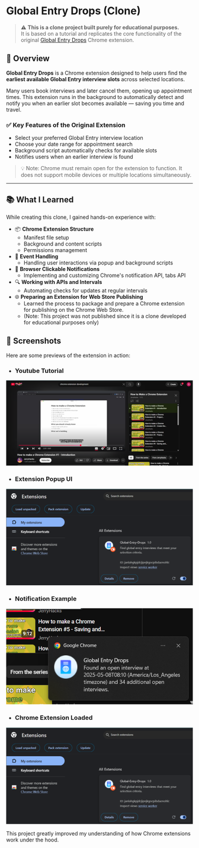﻿# Global Entry Drops (Clone)

> ⚠️ **This is a clone project built purely for educational purposes.**  
> It is based on a tutorial and replicates the core functionality of the original [Global Entry Drops](https://chromewebstore.google.com/detail/global-entry-drops/mljieicmojbnoockkgjfobamclclafmi) Chrome extension.

## 🧭 Overview

**Global Entry Drops** is a Chrome extension designed to help users find the **earliest available Global Entry interview slots** across selected locations.

Many users book interviews and later cancel them, opening up appointment times. This extension runs in the background to automatically detect and notify you when an earlier slot becomes available — saving you time and travel.

### ✅ Key Features of the Original Extension

- Select your preferred Global Entry interview location
- Choose your date range for appointment search
- Background script automatically checks for available slots
- Notifies users when an earlier interview is found

> 💡 Note: Chrome must remain open for the extension to function. It does not support mobile devices or multiple locations simultaneously.

---

## 📚 What I Learned

While creating this clone, I gained hands-on experience with:

- 📦 **Chrome Extension Structure**
  - Manifest file setup
  - Background and content scripts
  - Permissions management
- 🧠 **Event Handling**
  - Handling user interactions via popup and background scripts
- 🔔 **Browser Clickable Notifications**
  - Implementing and customizing Chrome's notification API, tabs API
- 🔍 **Working with APIs and Intervals**
  - Automating checks for updates at regular intervals
- 🌐 **Preparing an Extension for Web Store Publishing**
  - Learned the process to package and prepare a Chrome extension for publishing on the Chrome Web Store.
  - (Note: This project was not published since it is a clone developed for educational purposes only)

## 📸 Screenshots

Here are some previews of the extension in action:

- ### **Youtube Tutorial**

![Youtube Tutorial](images/Screenshots/Tutorial.png)

- ### **Extension Popup UI**

![Extension Popup UI](images/Screenshots/extension-loaded.png)

- ### **Notification Example**

![Notification Example](images/Screenshots/notification-example.png)

- ### **Chrome Extension Loaded**

![Chrome Extension Loaded](images/Screenshots/extension-loaded.png)

This project greatly improved my understanding of how Chrome extensions work under the hood.
